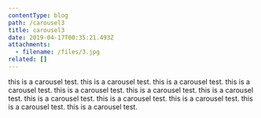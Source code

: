 ```yaml
---
contentType: blog
path: /carousel3
title: carousel3
date: 2019-04-17T00:35:21.493Z
attachments:
  - filename: /files/3.jpg
related: []
---
```

 this is a carousel test. this is a carousel test. this is a carousel test. this is a carousel test. this is a carousel test. this is a carousel test. this is a carousel test. this is a carousel test. this is a carousel test. this is a carousel test. this is a carousel test. this is a carousel test.
